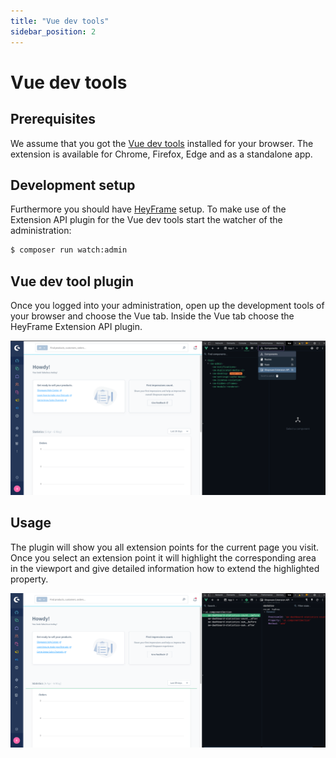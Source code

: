 ```yaml
---
title: "Vue dev tools"
sidebar_position: 2
---
```


# Vue dev tools
 
## Prerequisites
We assume that you got the [Vue dev tools](https://devtools.vuejs.org/) installed for your browser.
The extension is available for Chrome, Firefox, Edge and as a standalone app.

## Development setup
Furthermore you should have [HeyFrame](https://github.com/heyframe/platform) setup.
To make use of the Extension API plugin for the Vue dev tools start the watcher of the administration:

```bash
$ composer run watch:admin
```

## Vue dev tool plugin
Once you logged into your administration, open up the development tools of your browser and choose the Vue tab.
Inside the Vue tab choose the HeyFrame Extension API plugin.

![Devtools plugin](./assets/devtools-plugin.png)

## Usage
The plugin will show you all extension points for the current page you visit.
Once you select an extension point it will highlight the corresponding area in the viewport and give detailed information how to extend the highlighted property.

![Devtools usage](./assets/devtools-usage.png)